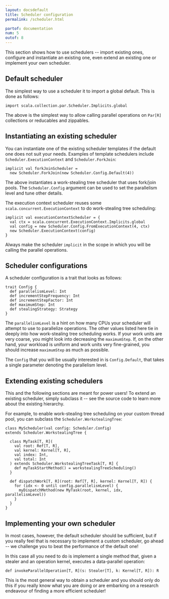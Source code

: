 ```yaml
---
layout: docsdefault
title: Scheduler configuration
permalink: /scheduler.html

partof: documentation
num: 5
outof: 8
---
```




This section shows how to use schedulers -- import existing ones,
configure and instantiate an existing one,
even extend an existing one or implement your own scheduler.


## Default scheduler

The simplest way to use a scheduler it to import a global default.
This is done as follows:

    import scala.collection.par.Scheduler.Implicits.global

The above is the simplest way to allow calling parallel operations on `Par[R]` collections
or reducables and zippables.


## Instantiating an existing scheduler

You can instantiate one of the existing scheduler templates if the default one
does not suit your needs.
Examples of template schedulers include `Scheduler.ExecutionContext` and `Scheduler.ForkJoin`:

    implicit val forkJoinScheduler =
      new Scheduler.ForkJoin(new Scheduler.Config.Default(4))

The above instantiates a work-stealing tree scheduler that uses fork/join pools.
The `Scheduler.Config` argument can be used to set the parallelism level and tune other details.

The execution context scheduler reuses some `scala.concurrent.ExecutionContext`
to do work-stealing tree scheduling:

    implicit val executionContextScheduler = {
      val ctx = scala.concurrent.ExecutionContext.Implicits.global
      val config = new Scheduler.Config.FromExecutionContext(4, ctx)
      new Scheduler.ExecutionContext(config)
    }

Always make the scheduler `implicit` in the scope in which you will be calling the parallel operations.


## Scheduler configurations

A scheduler configuration is a trait that looks as follows:

    trait Config {
      def parallelismLevel: Int
      def incrementStepFrequency: Int
      def incrementStepFactor: Int
      def maximumStep: Int
      def stealingStrategy: Strategy
    }

The `parallelismLevel` is a hint on how many CPUs your scheduler will attempt to use
to parallelize operations.
The other values listed here tie in deeply into how work-stealing tree scheduling works.
If your work units are very coarse, you might look into decreasing the `maximumStep`.
If, on the other hand, your workload is uniform and work units very fine-grained,
you should increase `maximumStep` as much as possible.

The `Config` that you will be usually interested in is `Config.Default`,
that takes a single parameter denoting the parallelism level.


## Extending existing schedulers

This and the following sections are meant for power users!
To extend an existing scheduler, simply subclass it -- see the source code
to learn more about the existing hierarchy.

For example, to enable work-stealing tree scheduling on your custom thread pool,
you can subclass the `Scheduler.WorkstealingTree`:

    class MyScheduler(val config: Scheduler.Config)
    extends Scheduler.WorkstealingTree {

      class MyTask[T, R](
        val root: Ref[T, R],
        val kernel: Kernel[T, R],
        val index: Int,
        val total: Int
      ) extends Scheduler.WorkstealingTreeTask[T, R] {
        def myTaskStartMethod() = workstealingTreeScheduling()
      }

      def dispatchWork[T, R](root: Ref[T, R], kernel: Kernel[T, R]) {
        for (idx <- 0 until config.parallelismLevel) {
          myDispatchMethod(new MyTask(root, kernel, idx, parallelismLevel))
        }
      }
    }


## Implementing your own scheduler

In most cases, however, the default scheduler should be sufficient,
but if you really feel that is necessary to implement a custom scheduler,
go ahead -- we challenge you to beat the performance of the default one!

In this case all you need to do is implement a single method that,
given a stealer and an operation kernel, executes a data-parallel operation:

    def invokeParallelOperation[T, R](s: Stealer[T], k: Kernel[T, R]): R

This is the most general way to obtain a scheduler and you should
only do this if you really know what you are doing or are embarking
on a research endeavour of finding a more efficient scheduler!

